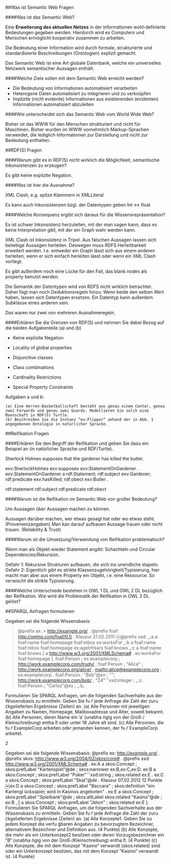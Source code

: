 ##Was ist Semantic Web Fragen

####Was ist das Semantic Web?

Eine **Erweiterung des aktuellen Netzes** in der Informationen wohl-definierte Bedeutungen gegeben werden. Hierdurch wird es Computern und Menschen ermöglicht kooperativ zusammen zu arbeiten.

Die Bedeutung einer Information wird durch formale, strukturierte und standardisierte Beschreibungen (Ontologien) explizit gemacht.

Das Semantic Web ist eine Art globale Datenbank, welche ein universelles Netzwerk semantischer Aussagen enthält.

####Welche Ziele sollen mit dem Semantic Web erreicht werden?

* Die Bedeutung von Informationen automatisiert verarbeiten
* Heterogene Daten automatisiert zu integrieren und zu verknüpfen
* Implizite (nicht evidente) Informationen aus existierenden (evidenten) Informationen automatisiert abzuleiten

####Wie unterscheidet sich das Semantic Web vom World Wide Web?

Bisher ist das WWW für den Menschen strukturiert und nicht für Maschinen. Bisher wurden im WWW vornehmlich Markup-Sprachen verwendet, die lediglich Informationen zur Darstellung und nicht zur Bedeutung enthalten.


##RDF(S) Fragen

####Warum gibt es in RDF(S) nicht wirklich die Möglichkeit, semantische Inkonsistenzen zu erzeugen?

Es gibt keine explizite Negation.

####Was ist hier die Ausnahme? 

XML Clash, e.g. spitze Klammern in XMLLiteral

Es kann auch Inkonsistenzen bzgl. der Datentypen geben Int <-> float

####Welche Konsequenz ergibt sich daraus für die Wissensrepräsentation?

Es ist schwer Inkonsistenz herzuleiten, mit der man sagen kann, dass es keine Interpretation gibt, mit der ein Graph wahr werden kann.

XML Clash ist Inkonsistenz in Tripel. Aus falschen Aussagen lassen sich beliebige Aussagen herleiten. Deswegen muss RDFS Herleitbarkeit erweitert werden. I.e. entweder ein Graph lässt sich aus einem anderen herleiten, wenn er sich einfach herleiten lässt oder wenn ein XML Clash vorliegt.

Es gibt außerdem noch eine Lücke für den Fall, das blank nodes als property benutzt werden.

Die Semantik der Datentypen wird von RDFS nicht wirklich betrachtet. Daher fügt man noch Deduktionsregeln hinzu: Wenn beide den selben Wert haben, lassen sich Datentypen ersetzen. Ein Datentyp kann außerdem Subklasse eines anderen sein. 

Das waren nur zwei von mehreren Ausnahmeregeln.

####Erklären Sie die Grenzen von RDF(S) und nehmen Sie dabei Bezug auf die beiden Aufgabenteile (a) und (b)

* Keine explizite Negation

* Locality of global properties

* Disjunctive classes

* Class combinations

* Cardinality Restrictions

* Special Property Constraints

Aufgaben a und b:

    (a) Eine Herren-Basketballschaft besteht aus genau einem Center, genau zwei Forwards und genau zwei Guards. Modellieren Sie solch eine Mannschaft in RDF(S) Turtle.
    (b) Beschreiben Sie die Instanz ”ex:Flipper“ anhand der in Abb. 1 angegebenen Ontologie in natürlicher Sprache.

##Reifikation Fragen

####Erklären Sie den Begriff der Reifikation und geben Sie dazu ein Beispiel an (in natürlicher Sprache und RDF/Turtle).

Sherlock Holmes supposes that the gardener has killed the butler.

exv:SherlockHolmes exv:supposes exv:StatementOnGardener .
exv:StatementOnGardener a rdf:Statement;
    rdf:subject exv:Gardener;
    rdf:predicate exv:hasKilled;
    rdf:obect exv:Butler .

rdf:statement
rdf:subject
rdf:predicate
rdf:obect

####Warum ist die Reifikation im Semantic Web von großer Bedeutung?

Um Aussagen über Aussagen machen zu können.

Aussagen darüber machen, wer etwas gesagt hat oder wo etwas steht. (Provenienzangaben) Man kan darauf aufbauen Aussage trauen oder nicht trauen. (Reliability & Trust)

####Warum ist die Umsetzung/Verwendung von Reifikation problematisch?

Wenn man als Objekt wieder Statement angibt: Schachteln und Circular Dependencies/Rekursion.

Gefahr 1: Rekursive Strukturen aufbauen, die sich ins unendliche stapeln.
Gefahr 2: Eigentlich gibt es strikte Klassenzugehörigkeit/Typisierung, hier macht man aber aus einem Property ein Objekt, i.e. eine Ressource. So verwischt die strikte Typisierung.

####Welche Unterschiede bestehen in OWL 1 DL und OWL 2 DL bezüglich der Reifikation. Wie wird die Problematik der Reifikation in OWL 2 DL gelöst?





##SPARQL Anfragen formulieren

Gegeben sei die folgende Wissensbasis:

> @prefix ex:    > <http://example.org/> .
> @prefix foaf:  <http://xmlns.com/foaf/0.1/> .
> Klausur 21.02.2011
> ￼@prefix xsd:
> _:a  a
>      foaf:name
>      foaf:homepage
>      foaf:mbox
>      ex:worksFor
> _:b  a
>      foaf:name
>      foaf:mbox
>      foaf:homepage
>      ex:ageInYears
>      foaf:knows
> _:c  a
>      foaf:name
>      foaf:knows
>          [ a
> <http://www.w3.org/2001/XMLSchema#> .
> ex:worksFor
> foaf:homepage ].
> foaf:Person ;
> ex:examplecorp ;
> <http://work.examplecorp.com/trudy/> ;
> foaf:Person ;
> "Alice" ;
> <http://work.examplecorp.org/alice/> ;
> <mailto:alice@examplecorp.org> ;
> ex:examplecorp .
> foaf:Person ;
> "Bob"@en ;
> ""; <http://work.examplecorp.com/bob/> ; "24"ˆˆxsd:integer ;
> _:c .
> foaf:Person ;
> "Carlos"@es ;
> _:b,

Formulieren Sie SPARQL Anfragen, um die folgenden Sachverhalte aus der Wissensbasis zu ermitteln. Geben Sie fu ̈r jede Anfrage die Zahl der zuru ̈ckgelieferten Ergebnisse (Zeilen) an.
(a) Alle Personen mit jeweiligen Angaben zu Namen, Homepage, Mailboxadresse und Alter, soweit bekannt.
(b) Alle Personen, deren Name ein ’a‘ (unabha ̈ngig von der Groß-/ Kleinschreibung) entha ̈lt oder unter 18 Jahre alt sind.
(c) Alle Personen, die fu ̈r ExampleCorp arbeiten oder jemanden kennen, der fu ̈r ExampleCorp arbeitet.


2



Gegeben sei die folgende Wissensbasis:
@prefix ex:    <http://example.org/> .
@prefix skos:  <http://www.w3.org/2004/02/skos/core#> .
@prefix xsd:   <http://www.w3.org/2001/XMLSchema#> .
ex:A a skos:Concept ; skos:prefLabel "Kartenspiel"@de ; skos:narrower ex:B,ex:C,ex:D.
ex:B a               skos:Concept ;
     skos:prefLabel  "Poker"ˆˆxsd:string ;
     skos:related    ex:E .
ex:C a               skos:Concept ;
     skos:prefLabel  "Skat"@de .
Klausur 07.02.2012
12 Punkte
￼ex:D a skos:Concept ;
skos:prefLabel "Baccara" ;
skos:definition "ein Kartengl ̈ucksspiel; wird in Kasinos angeboten" .
ex:E a               skos:Concept ;
     skos:prefLabel  "Spielbank"@de ;
skos:altLabel
skos:related
"Kasino"@de ;
ex:B ,
[ a               skos:Concept ;
  skos:prefLabel  "Jeton" ;
skos:related ex:E ].
Formulieren Sie SPARQL Anfragen, um die folgenden Sachverhalte aus der Wissensbasis zu ermitteln. Geben Sie fu ̈r jede Anfrage die Zahl der zuru ̈ckgelieferten Ergebnisse (Zeilen) an.
(a) Alle Konzepte1. Geben Sie zu jedem Konzept die verfu ̈gbaren Angaben zu bevorzugtem Bezeichner, alternativem Bezeichner und Definition aus. (4 Punkte)
(b) Alle Konzepte, die mehr als ein Unterkonzept2 besitzen oder deren Vorzugsbezeichner ein ”B“ (unabha ̈ngig von der Groß-/Kleinschreibung) entha ̈lt. (4 Punkte)
(c) Alle Konzepte, die mit dem Konzept ”Kasino“ verwandt (skos:related) sind oder ein Unterkonzept besitzen, das mit dem Konzept ”Kasino“ verwandt ist. (4 Punkte)